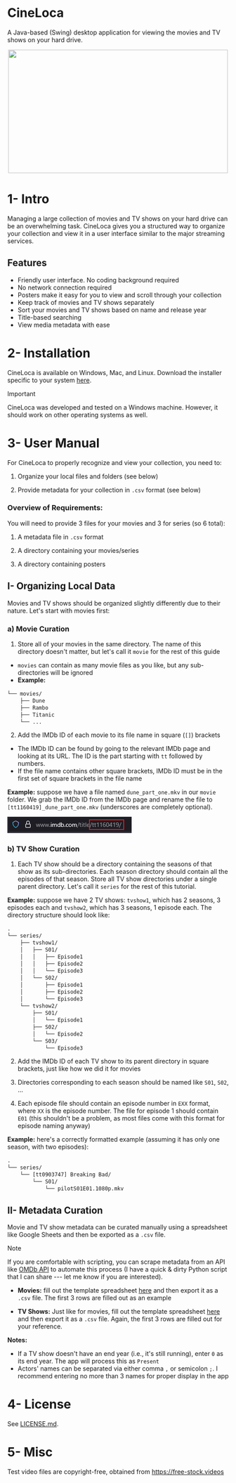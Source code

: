 # CineLoca
A Java-based (Swing) desktop application for viewing the movies and TV shows on your hard drive.

<p align="center">
  <img width= "500" height="281" src="readmeResources/CineLoca_Demo.gif" />
</p>

# 1- Intro
Managing a large collection of movies and TV shows on your hard drive can be an 
overwhelming task. CineLoca gives you a structured way to organize your collection
and view it in a user interface similar to the major streaming services.

## Features 
- Friendly user interface. No coding background required
- No network connection required
- Posters make it easy for you to view and scroll through your collection
- Keep track of movies and TV shows separately
- Sort your movies and TV shows based on name and release year
- Title-based searching
- View media metadata with ease

# 2- Installation
CineLoca is available on Windows, Mac, and Linux. Download the installer 
specific to your system [here](https://www.jdeploy.com/~cineloca).

> [!IMPORTANT]
> CineLoca was developed and tested on a Windows machine. However, it should work
> on other operating systems as well.

# 3- User Manual

For CineLoca to properly recognize and view your collection, you need to:

1. Organize your local files and folders (see below)

2. Provide metadata for your collection in `.csv` format (see below)

### Overview of Requirements:

You will need to provide 3 files for your movies and 3 for series (so 6 total):

1. A metadata file in `.csv` format

2. A directory containing your movies/series

3. A directory containing posters

## I- Organizing Local Data
Movies and TV shows should be organized slightly differently due to their nature.
Let's start with movies first:

### a) Movie Curation 
1. Store all of your movies in the same directory. The name of this directory doesn't
matter, but let's call it `movie` for the rest of this guide

- `movies` can contain as many movie files as you like, but any sub-directories will be ignored
- **Example:**
```. 
└── movies/ 
    ├── Dune 
    ├── Rambo 
    ├── Titanic 
    └── ... 
```
2. Add the IMDb ID of each movie to its file name in square (`[]`) brackets

- The IMDb ID can be found by going to the relevant IMDb page and looking at its URL. 
The ID is the part starting with `tt` followed by numbers.
- If the file name contains other square brackets, IMDb ID must be in the 
first set of square brackets in the file name

**Example:** suppose we have a file named `dune_part_one.mkv` in our `movie` folder. 
We grab the IMDb ID from the IMDb page and rename the file to 
`[tt1160419]_dune_part_one.mkv` (underscores are completely optional).

![Image](readmeResources/imdb_url.png)

### b) TV Show Curation 
1. Each TV show should be a directory containing the seasons of that show as its 
sub-directories. Each season directory should contain all the episodes of that season.
Store all TV show directories under a single parent directory. Let's call it `series`
for the rest of this tutorial. 

**Example:** suppose we have 2 TV shows: `tvshow1`, which has 2 seasons, 3 episodes 
each and `tvshow2`, which has 3 seasons, 1 episode each. The directory structure
should look like:

```
.
└── series/
    ├── tvshow1/
    │   ├── S01/
    │   │   ├── Episode1
    │   │   ├── Episode2
    │   │   └── Episode3
    │   └── S02/
    │       ├── Episode1
    │       ├── Episode2
    │       └── Episode3
    └── tvshow2/
        ├── S01/
        │   └── Episode1
        ├── S02/
        │   └── Episode2
        └── S03/
            └── Episode3
```

2. Add the IMDb ID of each TV show to its parent directory in square brackets,
just like how we did it for movies

3. Directories corresponding to each season should be named like `S01`, `S02`, ...

4. Each episode file should contain an episode number in `EXX` format, where `XX`
is the episode number. The file for episode 1 should contain `E01` (this shouldn't be a 
problem, as most files come with this format for episode naming anyway)

**Example:** here's a correctly formatted example (assuming it has only one season, with two episodes):
```
.
└── series/
    └── [tt0903747] Breaking Bad/
        └── S01/
            └── pilotS01E01.1080p.mkv
```

## II- Metadata Curation
Movie and TV show metadata can be curated manually using a spreadsheet like Google Sheets and then
be exported as a `.csv` file.
> [!NOTE]
> If you are comfortable with scripting, you can scrape metadata from an API like
> [OMDb API](https://www.omdbapi.com/) to automate this process (I have a quick & 
> dirty Python script that I can share --- let me know if you are interested).

- **Movies:** fill out the template spreadsheet [here](https://docs.google.com/spreadsheets/d/1bfY_o4ck6YlKGNrfBqvG0yTYy_j606Xsnb2Q06Qs9hU/edit?usp=sharing) 
and then export it as a `.csv` file. The first 3 rows are filled out as an example

- **TV Shows:** Just like for movies, fill out the template spreadsheet [here](https://docs.google.com/spreadsheets/d/1_CEbRZe4NAjfFcWyuesBwpxv_OfKA2vcN9wEeGqNHV0/edit?gid=0#gid=0)
and then export it as a `.csv` file. Again, the first 3 rows are filled out for your reference.

**Notes:**
- If a TV show doesn't have an end year (i.e., it's still running), enter `0` as its end year.
The app will process this as `Present`
- Actors' names can be separated via either comma `,` or semicolon `;`. 
I recommend entering no more than 3 names for proper display in the app

# 4- License
See [LICENSE.md](LICENSE).


# 5- Misc
Test video files are copyright-free, obtained from https://free-stock.videos 